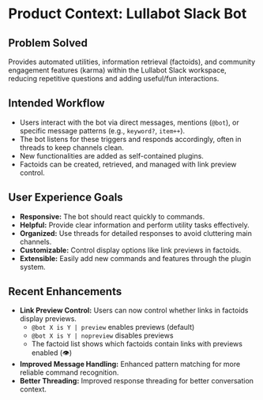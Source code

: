 # Product Context: Lullabot Slack Bot

## Problem Solved
Provides automated utilities, information retrieval (factoids), and community engagement features (karma) within the Lullabot Slack workspace, reducing repetitive questions and adding useful/fun interactions.

## Intended Workflow
- Users interact with the bot via direct messages, mentions (`@bot`), or specific message patterns (e.g., `keyword?`, `item++`).
- The bot listens for these triggers and responds accordingly, often in threads to keep channels clean.
- New functionalities are added as self-contained plugins.
- Factoids can be created, retrieved, and managed with link preview control.

## User Experience Goals
- **Responsive:** The bot should react quickly to commands.
- **Helpful:** Provide clear information and perform utility tasks effectively.
- **Organized:** Use threads for detailed responses to avoid cluttering main channels.
- **Customizable:** Control display options like link previews in factoids.
- **Extensible:** Easily add new commands and features through the plugin system.

## Recent Enhancements
- **Link Preview Control:** Users can now control whether links in factoids display previews.
  - `@bot X is Y | preview` enables previews (default)
  - `@bot X is Y | nopreview` disables previews
  - The factoid list shows which factoids contain links with previews enabled (👁️)
- **Improved Message Handling:** Enhanced pattern matching for more reliable command recognition.
- **Better Threading:** Improved response threading for better conversation context. 